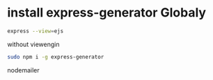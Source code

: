 # install express-generator Globaly

```sh
express --view=ejs
```

without viewengin

```sh
sudo npm i -g express-generator
```

nodemailer